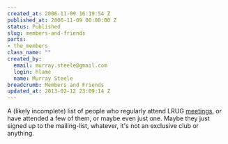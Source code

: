 ```yaml
--- 
created_at: 2006-11-09 16:19:54 Z
published_at: 2006-11-09 00:00:00 Z
status: Published
slug: members-and-friends
parts: 
- the_members
class_name: ""
created_by: 
  email: murray.steele@gmail.com
  login: hlame
  name: Murray Steele
breadcrumb: Members and Friends
updated_at: 2013-02-12 23:09:14 Z
---
```


A (likely incomplete) list of people who regularly attend LRUG [meetings](/meetings/), or have attended a few of them, or maybe even just one.  Maybe they just signed up to the mailing-list, whatever, it's not an exclusive club or anything.

<ul>
<r:content part="the_members" />
</ul>


